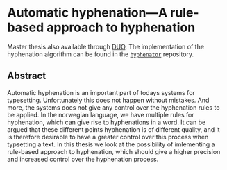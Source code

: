 # Automatic hyphenation—A rule-based approach to hyphenation

Master thesis also available through [DUO](https://www.duo.uio.no/handle/10852/44768?show=full). The implementation of the hyphenation algorithm can be found in the [`hyphenator`](https://github.com/eivindml/hyphenator) repository.

## Abstract

Automatic hyphenation is an important part of todays systems for typesetting. Unfortunately this does not happen without mistakes. And more, the systems does not give any control over the hyphenation rules to be applied. In the norwegian language, we have multiple rules for hyphenation, which can give rise to hyphenations in a word. It can be argued that these different points hyphenation is of different quality, and it is therefore desirable to have a greater control over this process when typsetting a text. In this thesis we look at the possibility of imlementing a rule-based approach to hyphenation, which should give a higher precision and increased control over the hyphenation process.
